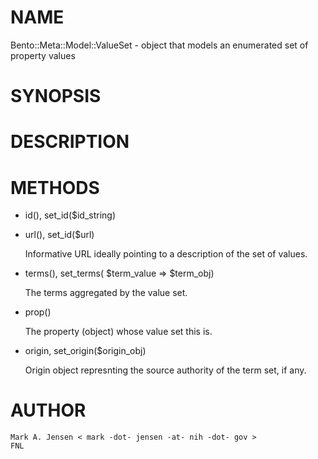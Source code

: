 # NAME

Bento::Meta::Model::ValueSet - object that models an enumerated set of property values

# SYNOPSIS

# DESCRIPTION

# METHODS

- id(), set\_id($id\_string)
- url(), set\_id($url)

    Informative URL ideally pointing to a description of the set of values.

- terms(), set\_terms( $term\_value => $term\_obj)

    The terms aggregated by the value set.

- prop()

    The property (object) whose value set this is.

- origin, set\_origin($origin\_obj)

    Origin object represnting the source authority of the term set, if any.

# AUTHOR

    Mark A. Jensen < mark -dot- jensen -at- nih -dot- gov >
    FNL
